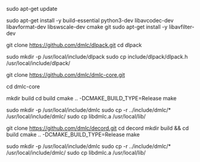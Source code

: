 
sudo apt-get update

sudo apt-get install -y build-essential python3-dev libavcodec-dev libavformat-dev libswscale-dev cmake git
sudo apt-get install -y libavfilter-dev

git clone https://github.com/dmlc/dlpack.git
cd dlpack


sudo mkdir -p /usr/local/include/dlpack
sudo cp include/dlpack/dlpack.h /usr/local/include/dlpack/



git clone https://github.com/dmlc/dmlc-core.git

cd dmlc-core

mkdir build
cd build
cmake .. -DCMAKE_BUILD_TYPE=Release
make

sudo mkdir -p /usr/local/include/dmlc
sudo cp -r ../include/dmlc/* /usr/local/include/dmlc/
sudo cp libdmlc.a /usr/local/lib/


git clone https://github.com/dmlc/decord.git
cd decord
mkdir build && cd build
cmake .. -DCMAKE_BUILD_TYPE=Release
make

sudo mkdir -p /usr/local/include/dmlc
sudo cp -r ../include/dmlc/* /usr/local/include/dmlc/
sudo cp libdmlc.a /usr/local/lib/